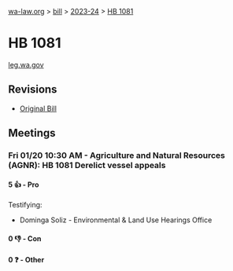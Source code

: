 [wa-law.org](/) > [bill](/bill/) > [2023-24](/bill/2023-24/) > [HB 1081](/bill/2023-24/hb/1081/)

# HB 1081
[leg.wa.gov](https://app.leg.wa.gov/billsummary?BillNumber=1081&Year=2023&Initiative=false)

## Revisions
* [Original Bill](1/)

## Meetings
### Fri 01/20 10:30 AM - Agriculture and Natural Resources (AGNR): HB 1081 Derelict vessel appeals
#### 5 👍 - Pro
Testifying:
* Dominga Soliz - Environmental & Land Use Hearings Office

#### 0 👎 - Con

#### 0 ❓ - Other
